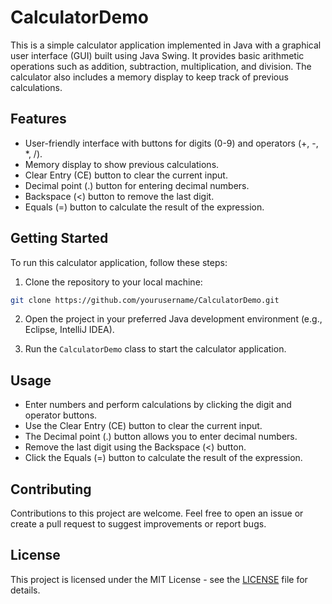 # CalculatorDemo

This is a simple calculator application implemented in Java with a graphical user interface (GUI) built using Java Swing. It provides basic arithmetic operations such as addition, subtraction, multiplication, and division. The calculator also includes a memory display to keep track of previous calculations.

## Features

- User-friendly interface with buttons for digits (0-9) and operators (+, -, *, /).
- Memory display to show previous calculations.
- Clear Entry (CE) button to clear the current input.
- Decimal point (.) button for entering decimal numbers.
- Backspace (<) button to remove the last digit.
- Equals (=) button to calculate the result of the expression.

## Getting Started

To run this calculator application, follow these steps:

1. Clone the repository to your local machine:

```bash
git clone https://github.com/yourusername/CalculatorDemo.git
```

2. Open the project in your preferred Java development environment (e.g., Eclipse, IntelliJ IDEA).

3. Run the `CalculatorDemo` class to start the calculator application.

## Usage

- Enter numbers and perform calculations by clicking the digit and operator buttons.
- Use the Clear Entry (CE) button to clear the current input.
- The Decimal point (.) button allows you to enter decimal numbers.
- Remove the last digit using the Backspace (<) button.
- Click the Equals (=) button to calculate the result of the expression.

## Contributing

Contributions to this project are welcome. Feel free to open an issue or create a pull request to suggest improvements or report bugs.

## License

This project is licensed under the MIT License - see the [LICENSE](LICENSE) file for details.


